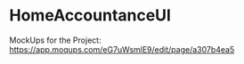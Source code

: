 # HomeAccountanceUI


MockUps for the Project:
https://app.moqups.com/eG7uWsmlE9/edit/page/a307b4ea5
